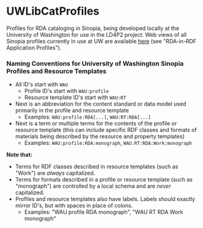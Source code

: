 # UWLibCatProfiles

Profiles for RDA cataloging in Sinopia, being developed locally at the University of Washington for use in the LD4P2 project. Web views of all Sinopia profiles currently in use at UW are available [here](https://uwlib-cams.github.io/webviews/) (see "RDA-in-RDF Application Profiles").

### Naming Conventions for University of Washington Sinopia Profiles and Resource Templates

- All ID's start with `WAU`
   - Profile ID's start with `WAU:profile`
   - Resource template ID's start with `WAU:RT`
- Next is an abbreviation for the content standard or data model used primarily in the profile and resource template
   - Examples: `WAU:profile:RDA[...]`, `WAU:RT:RDA[...]`
- Next is a term or multiple terms for the contents of the profile or resource template (this can include specific RDF classes and formats of materials being described by the resource and property templates)
   - Examples: `WAU:profile:RDA:monograph`, `WAU:RT:RDA:Work:monograph`

**Note that:**
- Terms for RDF classes described in resource templates (such as "Work") are *always* capitalized.
- Terms for formats described in a profile or resource template (such as "monograph") are controlled by a local schema and are *never* capitalized.
- Profiles and resource templates also have labels. Labels should exactly mirror ID's, but with spaces in place of colons.
   - Examples: "WAU profile RDA monograph", "WAU RT RDA Work monograph"
